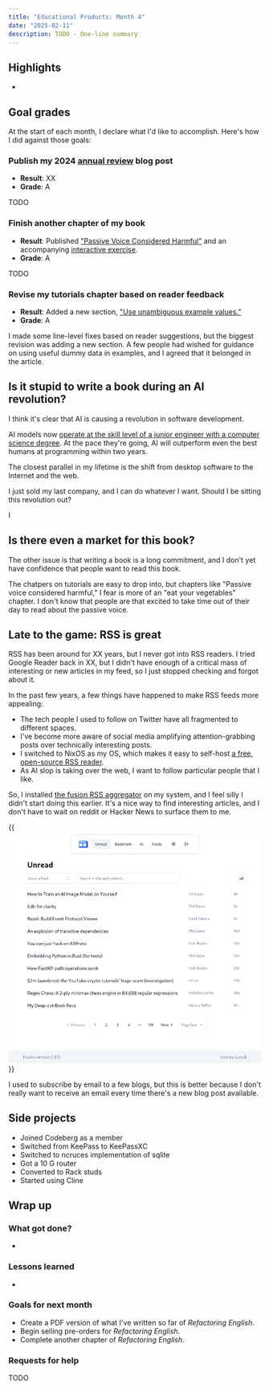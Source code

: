 ```yaml
---
title: "Educational Products: Month 4"
date: "2025-02-11"
description: TODO - One-line summary
---
```


## Highlights

-

## Goal grades

At the start of each month, I declare what I'd like to accomplish. Here's how I did against those goals:

### Publish my 2024 [annual review](/tags/annual-review/) blog post

- **Result**: XX
- **Grade**: A

TODO

### Finish another chapter of my book

- **Result**: Published ["Passive Voice Considered Harmful"](https://refactoringenglish.com/chapters/passive-voice-considered-harmful/) and an accompanying [interactive exercise](https://refactoringenglish.com/exercises/recognize-passive-voice/).
- **Grade**: A

TODO

### Revise my tutorials chapter based on reader feedback

- **Result**: Added a new section, ["Use unambiguous example values."](https://refactoringenglish.com/chapters/rules-for-software-tutorials/#use-unambiguous-example-values)
- **Grade**: A

I made some line-level fixes based on reader suggestions, but the biggest revision was adding a new section. A few people had wished for guidance on using useful dummy data in examples, and I agreed that it belonged in the article.

## Is it stupid to write a book during an AI revolution?

I think it's clear that AI is causing a revolution in software development.

AI models now [operate at the skill level of a junior engineer with a computer science degree](/notes/cline-is-mesmerizing/). At the pace they're going, AI will outperform even the best humans at programming within two years.

The closest parallel in my lifetime is the shift from desktop software to the Internet and the web.

I just sold my last company, and I can do whatever I want. Should I be sitting this revolution out?

I

## Is there even a market for this book?

The other issue is that writing a book is a long commitment, and I don't yet have confidence that people want to read this book.

The chatpers on tutorials are easy to drop into, but chapters like "Passive voice considered harmful," I fear is more of an "eat your vegetables" chapter. I don't know that people are that excited to take time out of their day to read about the passive voice.

## Late to the game: RSS is great

RSS has been around for XX years, but I never got into RSS readers. I tried Google Reader back in XX, but I didn't have enough of a critical mass of interesting or new articles in my feed, so I just stopped checking and forgot about it.

In the past few years, a few things have happened to make RSS feeds more appealing:

- The tech people I used to follow on Twitter have all fragmented to different spaces.
- I've become more aware of social media amplifying attention-grabbing posts over technically interesting posts.
- I switched to NixOS as my OS, which makes it easy to self-host [a free, open-source RSS reader](https://github.com/0x2E/fusion).
- As AI slop is taking over the web, I want to follow particular people that I like.

So, I installed [the fusion RSS aggregator](https://github.com/0x2E/fusion) on my system, and I feel silly I didn't start doing this earlier. It's a nice way to find interesting articles, and I don't have to wait on reddit or Hacker News to surface them to me.

{{<img src="fusion.webp" max-width="650px" has-border="true" caption="I recently started using fusion, an RSS reader, so that I can follow interesting blogs">}}

I used to subscribe by email to a few blogs, but this is better because I don't really want to receive an email every time there's a new blog post available.

## Side projects

- Joined Codeberg as a member
- Switched from KeePass to KeePassXC
- Switched to ncruces implementation of sqlite
- Got a 10 G router
- Converted to Rack studs
- Started using Cline

## Wrap up

### What got done?

-

### Lessons learned

-

### Goals for next month

- Create a PDF version of what I've written so far of _Refactoring English_.
- Begin selling pre-orders for _Refactoring English_.
- Complete another chapter of _Refactoring English_.

### Requests for help

TODO
